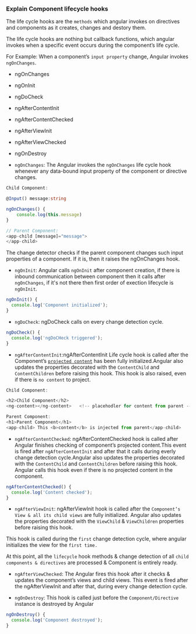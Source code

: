### Explain Component lifecycle hooks

The life cycle hooks are the `methods` which angular invokes on directives and components as it creates, changes and destory them.

The life cycle hooks are nothing but callback functions, which angular invokes when a specific event occurs during the component’s life cycle.

For Example: When a component’s `input property` change, Angular invokes `ngOnChanges`.

- ngOnChanges
- ngOnInit
- ngDoCheck
- ngAfterContentInit
- ngAfterContentChecked
- ngAfterViewInit
- ngAfterViewChecked
- ngOnDestroy

- `ngOnChanges`: The Angular invokes the `ngOnChanges` life cycle hook whenever any data-bound input property of the component or directive changes.

```ts
Child Component:

@Input() message:string

ngOnChanges() {
    console.log(this.message)
}

// Parent Component:
<app-child [message]="message">
</app-child>
```

The change detector checks if the parent component changes such input properties of a component. If it is, then it raises the ngOnChanges hook.

- `ngOnInit`: Angular calls `ngOnInit` after component creation, if there is inbound communication between component then it calls after `ngOnChanges`, if it's not there then first order of exection lifecycle is `ngOnInit`.

```ts
ngOnInit() {
  console.log('Component initialized');
}

```

- `ngDoCheck`: ngDoCheck calls on every change detection cycle.

```js
ngDoCheck() {
  console.log('ngDoCHeck triggered');
}
```

- `ngAfterContentInit`:ngAfterContentInit Life cycle hook is called after the Component’s [`projected content`](./05-contentProjection.md) has been fully initialized.Angular also updates the properties decorated with the `ContentChild` and `ContentChildren` before raising this hook. This hook is also raised, even if there is `no content` to project.

```ts
Child Component:

<h2>Child Component</h2>
<ng-content></ng-content>   <!-- placehodler for content from parent -->

Parent Component:
<h1>Parent Component</h1>
<app-child> This <b>content</b> is injected from parent</app-child>
```

- `ngAfterContentChecked`: ngAfterContentChecked hook is called after Angular finishes checking of component’s projected content.This event is fired after `ngAfterContentInit` and after that it calls during everly change detection cycle.Angular also updates the properties decorated with the `ContentChild` and `ContentChildren` before raising this hook. Angular calls this hook even if there is no projected content in the component.

```ts
ngAfterContentChecked() {
  console.log('Content checked');
}
```

- `ngAfterViewInit`: ngAfterViewInit hook is called after the `Component’s View & all its child views` are fully initialized. Angular also updates the properties decorated with the `ViewChild` & `ViewChildren` properties before raising this hook.

This hook is called during the `first` change detection cycle, where angular initializes the view for the `first time.`

At this point, all the `lifecycle` hook methods & change detection of all `child components & directives` are processed & Component is entirely ready.

- `ngAfterViewChecked`: The Angular fires this hook after it checks & updates the component’s views and child views. This event is fired after the ngAfterViewInit and after that, during every change detection cycle.

- `ngOnDestroy`: This hook is called just before the `Component/Directive` instance is destroyed by Angular

```ts
ngOnDestroy() {
  console.log('Component destroyed');
}

```
